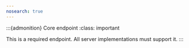 ```yaml
---
nosearch: true
---
```


:::{admonition} Core endpoint
:class: important

This is a required endpoint. All server implementations must support it.
:::
